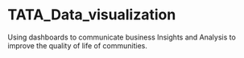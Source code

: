 # TATA_Data_visualization
Using dashboards to communicate business Insights and Analysis to improve the quality of life of communities.

